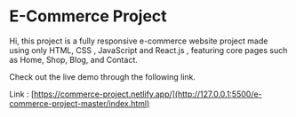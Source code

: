 # E-Commerce Project


Hi, this project is a fully responsive e-commerce website project made using only HTML, CSS , JavaScript and React.js , featuring core pages such as Home, Shop, Blog, and Contact.

Check out the live demo through the following link.

Link : [https://commerce-project.netlify.app/](http://127.0.0.1:5500/e-commerce-project-master/index.html)
